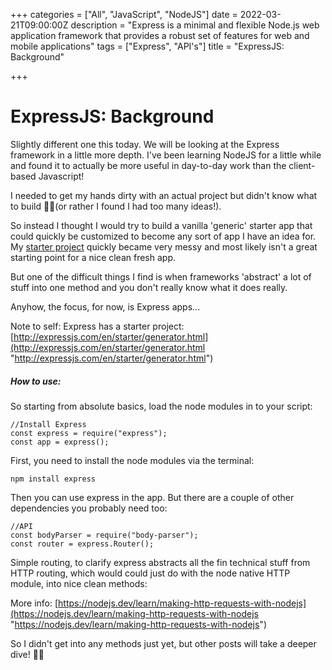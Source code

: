 +++
categories = ["All", "JavaScript", "NodeJS"]
date = 2022-03-21T09:00:00Z
description = "Express is a minimal and flexible Node.js web application framework that provides a robust set of features for web and mobile applications"
tags = ["Express", "API's"]
title = "ExpressJS: Background"

+++
# ExpressJS: Background

Slightly different one this today. We will be looking at the Express framework in a little more depth. I've been learning NodeJS for a little while and found it to actually be more useful in day-to-day work than the client-based Javascript!

I needed to get my hands dirty with an actual project but didn't know what to build 🤦‍♂️(or rather I found I had too many ideas!). 

So instead I thought I would try to build a vanilla 'generic' starter app that could quickly be customized to become any sort of app I have an idea for. My [starter project](https://github.com/danpetersen-ghub/NodeJS-Starter "NodeJS Starter") quickly became very messy and most likely isn't a great starting point for a nice clean fresh app. 

But one of the difficult things I find is when frameworks 'abstract' a lot of stuff into one method and you don't really know what it does really. 

Anyhow, the focus, for now, is Express apps...

Note to self: Express has a starter project: [http://expressjs.com/en/starter/generator.html](http://expressjs.com/en/starter/generator.html  "http://expressjs.com/en/starter/generator.html")

##### How to use: 

So starting from absolute basics, load the node modules in to your script:

    //Install Express
    const express = require("express");
    const app = express();

First, you need to install the node modules via the terminal:

    npm install express 

Then you can use express in the app. But there are a couple of other dependencies you probably need too:

    //API
    const bodyParser = require("body-parser");
    const router = express.Router();

Simple routing, to clarify express abstracts all the fin technical stuff from HTTP routing, which would could just do with the node native HTTP module, into nice clean methods:

More info: [https://nodejs.dev/learn/making-http-requests-with-nodejs](https://nodejs.dev/learn/making-http-requests-with-nodejs "https://nodejs.dev/learn/making-http-requests-with-nodejs")

So I didn't get into any methods just yet, but other posts will take a deeper dive! 👨‍🎓